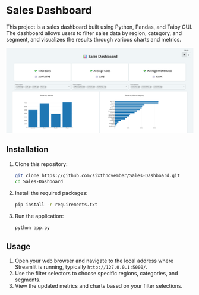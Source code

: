 # Sales Dashboard

This project is a sales dashboard built using Python, Pandas, and Taipy GUI. The dashboard allows users to filter sales data by region, category, and segment, and visualizes the results through various charts and metrics.

![Screenshot of the page](screenshot.png)

## Installation
1. Clone this repository:
    ```sh
    git clone https://github.com/sixthnovember/Sales-Dashboard.git
    cd Sales-Dashboard
    ```
2. Install the required packages:
    ```sh
    pip install -r requirements.txt
    ```
3. Run the application:
    ```sh
    python app.py
    ```

## Usage
1. Open your web browser and navigate to the local address where Streamlit is running, typically `http://127.0.0.1:5000/`.
2. Use the filter selectors to choose specific regions, categories, and segments.
3. View the updated metrics and charts based on your filter selections.